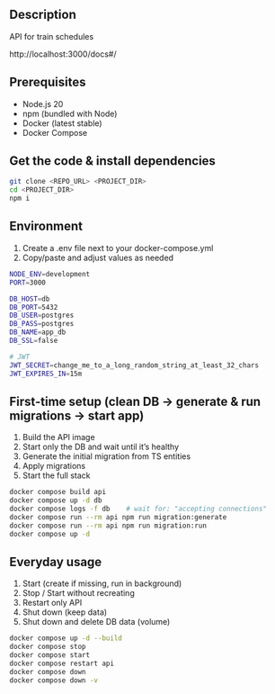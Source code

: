 ## Description
API for train schedules

http://localhost:3000/docs#/

## Prerequisites

- Node.js 20
- npm (bundled with Node)
- Docker (latest stable)
- Docker Compose

## Get the code & install dependencies

```sh
git clone <REPO_URL> <PROJECT_DIR>
cd <PROJECT_DIR>
npm i
```

## Environment
1. Create a .env file next to your docker-compose.yml
2. Copy/paste and adjust values as needed
```sh
NODE_ENV=development
PORT=3000

DB_HOST=db
DB_PORT=5432
DB_USER=postgres
DB_PASS=postgres
DB_NAME=app_db
DB_SSL=false

# JWT
JWT_SECRET=change_me_to_a_long_random_string_at_least_32_chars
JWT_EXPIRES_IN=15m
```

## First-time setup (clean DB → generate & run migrations → start app)
1. Build the API image
2. Start only the DB and wait until it’s healthy
3. Generate the initial migration from TS entities
4. Apply migrations
5. Start the full stack

```sh
docker compose build api
docker compose up -d db
docker compose logs -f db    # wait for: "accepting connections"
docker compose run --rm api npm run migration:generate
docker compose run --rm api npm run migration:run
docker compose up -d
```

## Everyday usage
1. Start (create if missing, run in background)
2. Stop / Start without recreating
3. Restart only API
4. Shut down (keep data)
5. Shut down and delete DB data (volume)
   
```sh
docker compose up -d --build
docker compose stop
docker compose start
docker compose restart api
docker compose down
docker compose down -v
```